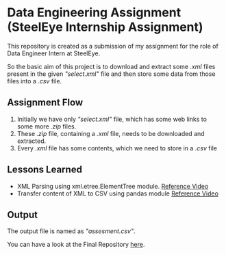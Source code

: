 
# Data Engineering Assignment (SteelEye Internship Assignment)

This repository is created as a submission of my assignment for the role of Data Engineer Intern at SteelEye. 

So the basic aim of this project is to download and extract some *.xml* files present in the given *"select.xml"* file and then store some data from those files into a *.csv* file.






## Assignment Flow

1. Initially we have only *"select.xml"* file, which has some web links to some more *.zip* files.
2. These *.zip* file, containing a *.xml* file, needs to be downloaded and extracted.
3. Every *.xml* file has some contents, which we need to store in a *.csv* file




## Lessons Learned

- XML Parsing using xml.etree.ElementTree module.   [Reference Video](https://www.youtube.com/watch?v=r6dyk68gymk&t=266s)
- Transfer content of XML to CSV using pandas module  [Reference Video](https://www.youtube.com/watch?v=SizmFIgEJ2s)



## Output

The output file is named as *"assesment.csv"*.

You can have a look at the Final Repository [here](https://drive.google.com/drive/u/0/folders/1JF3Jb9C4TzXJSq38jGPCXe1Thg3Pn8X6). 

